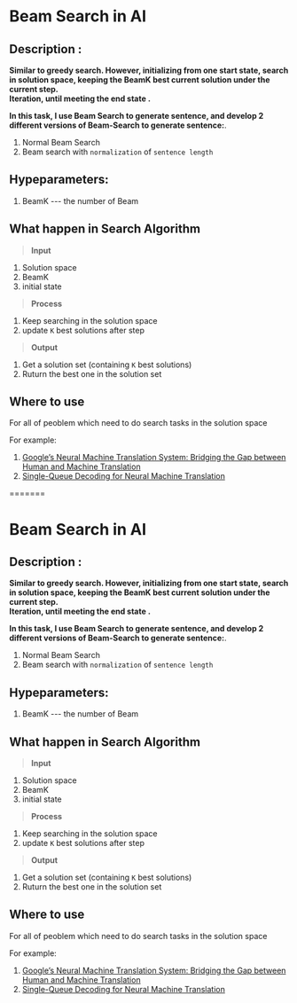 # Beam Search in AI

## Description :
**Similar to greedy search. However, initializing from one start state, search in solution space, keeping the BeamK best current solution under the current step.     
Iteration, until meeting the end state .**    

**In this task, I use Beam Search to generate sentence, and develop 2 different versions of Beam-Search to generate sentence:**.  
1. Normal Beam Search
2. Beam search with `normalization` of `sentence length`

## Hypeparameters:
1. BeamK ---  the number of Beam





## What happen in Search Algorithm 
> **Input**
1. Solution space
2. BeamK
3. initial state

> **Process**
1. Keep searching in the solution space
2. update `K` best solutions after step

> **Output**
1. Get a solution set (containing `K` best solutions)
2. Ruturn the best one in the solution set

## Where to use
For all of peoblem which need to do search tasks in the solution space

For example:  
1. [Google’s Neural Machine Translation System: Bridging the Gap between Human and Machine Translation](https://arxiv.org/pdf/1609.08144.pdf (7.pdf)) 
2. [Single-Queue Decoding for Neural Machine Translation](https://arxiv.org/pdf/1707.01830.pdf![image](https://user-images.githubusercontent.com/39432361/152667989-496df029-43a7-49ce-b9b5-61d600887121.png)
)

=======
# Beam Search in AI

## Description :
**Similar to greedy search. However, initializing from one start state, search in solution space, keeping the BeamK best current solution under the current step.     
Iteration, until meeting the end state .**    

**In this task, I use Beam Search to generate sentence, and develop 2 different versions of Beam-Search to generate sentence:**.  
1. Normal Beam Search
2. Beam search with `normalization` of `sentence length`

## Hypeparameters:
1. BeamK ---  the number of Beam





## What happen in Search Algorithm 
> **Input**
1. Solution space
2. BeamK
3. initial state

> **Process**
1. Keep searching in the solution space
2. update `K` best solutions after step

> **Output**
1. Get a solution set (containing `K` best solutions)
2. Ruturn the best one in the solution set

## Where to use
For all of peoblem which need to do search tasks in the solution space

For example:  
1. [Google’s Neural Machine Translation System: Bridging the Gap between Human and Machine Translation](https://arxiv.org/pdf/1609.08144.pdf (7.pdf)) 
2. [Single-Queue Decoding for Neural Machine Translation](https://arxiv.org/pdf/1707.01830.pdf![image](https://user-images.githubusercontent.com/39432361/152667989-496df029-43a7-49ce-b9b5-61d600887121.png)
)

